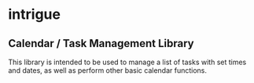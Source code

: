# intrigue

## Calendar / Task Management Library

This library is intended to be used to manage a list of tasks with set times and dates, as well as perform other basic
calendar functions.
